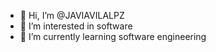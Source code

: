 - 👋 Hi, I’m @JAVIAVILALPZ
- 👀 I’m interested in software
- 🌱 I’m currently learning software engineering

<!---
JAVIAVILALPZ/JAVIAVILALPZ is a ✨ special ✨ repository because its `README.md` (this file) appears on your GitHub profile.
You can click the Preview link to take a look at your changes.
--->
